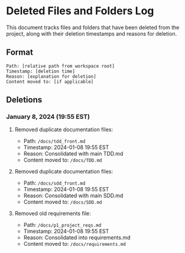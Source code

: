 # Deleted Files and Folders Log

This document tracks files and folders that have been deleted from the project, along with their deletion timestamps and reasons for deletion.

## Format
```
Path: [relative path from workspace root]
Timestamp: [deletion time]
Reason: [explanation for deletion]
Content moved to: [if applicable]
```

## Deletions

### January 8, 2024 (19:55 EST)

1. Removed duplicate documentation files:
   - Path: `/docs/tdd_front.md`
   - Timestamp: 2024-01-08 19:55 EST
   - Reason: Consolidated with main TDD.md
   - Content moved to: `/docs/TDD.md`

2. Removed duplicate documentation files:
   - Path: `/docs/sdd_front.md`
   - Timestamp: 2024-01-08 19:55 EST
   - Reason: Consolidated with main SDD.md
   - Content moved to: `/docs/SDD.md`

3. Removed old requirements file:
   - Path: `/docs/p1_project_reqs.md`
   - Timestamp: 2024-01-08 19:55 EST
   - Reason: Consolidated into requirements.md
   - Content moved to: `/docs/requirements.md` 